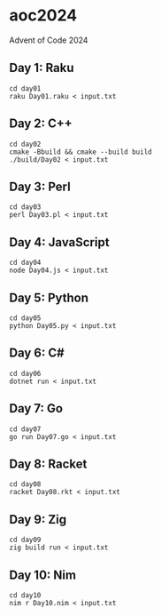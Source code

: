# aoc2024
Advent of Code 2024

## Day 1: Raku
```
cd day01
raku Day01.raku < input.txt
```

## Day 2: C++
```
cd day02
cmake -Bbuild && cmake --build build
./build/Day02 < input.txt
```

## Day 3: Perl
```
cd day03
perl Day03.pl < input.txt
```

## Day 4: JavaScript
```
cd day04
node Day04.js < input.txt
```

## Day 5: Python
```
cd day05
python Day05.py < input.txt
```

## Day 6: C#
```
cd day06
dotnet run < input.txt
```

## Day 7: Go
```
cd day07
go run Day07.go < input.txt
```

## Day 8: Racket
```
cd day08
racket Day08.rkt < input.txt
```

## Day 9: Zig
```
cd day09
zig build run < input.txt
```

## Day 10: Nim
```
cd day10
nim r Day10.nim < input.txt
```
